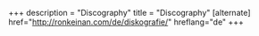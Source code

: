 +++
description = "Discography"
title = "Discography"
[alternate]
href="http://ronkeinan.com/de/diskografie/"
hreflang="de"
+++
